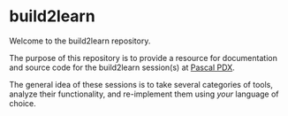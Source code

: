 # build2learn
Welcome to the build2learn repository. 

The purpose of this repository is to provide a resource for documentation and source code for the build2learn session(s) at [Pascal PDX](https://www.pascalpdx.org/).

The general idea of these sessions is to take several categories of tools, analyze their functionality, and re-implement them using _your_ language of choice.


